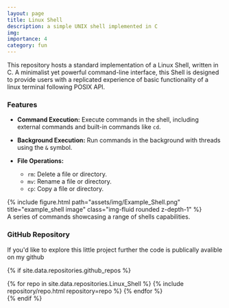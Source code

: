 ```yaml
---
layout: page
title: Linux Shell
description: a simple UNIX shell implemented in C
img:
importance: 4
category: fun
---
```


This repository hosts a standard implementation of a Linux Shell, written in C. A minimalist yet powerful command-line interface, this Shell is designed to provide users with a replicated experience of basic functionality of a linux terminal following POSIX API.


### Features
- **Command Execution:** Execute commands in the shell, including external commands and built-in commands like `cd`.


- **Background Execution:** Run commands in the background with threads using the `&` symbol.

- **File Operations:**
  - `rm`: Delete a file or directory.
  - `mv`: Rename a file or directory.
  - `cp`: Copy a file or directory.

<div class="row justify-content-sm-center">
    <div class="col-sm-8 mt-3 mt-md-0">
        {% include figure.html path="assets/img/Example_Shell.png" title="example_shell image" class="img-fluid rounded z-depth-1" %}
    </div>
</div>
<div class="caption">
    A series of commands showcasing a range of shells capabilities.
</div>

### GitHub Repository

If you'd like to explore this little project further the code is publically avalible on my github


{% if site.data.repositories.github_repos %}
<div class="text-center">
  <div class="repositories d-flex flex-wrap flex-md-row flex-column justify-content-center align-items-center">
    {% for repo in site.data.repositories.Linux_Shell %}
      {% include repository/repo.html repository=repo %}
    {% endfor %}
  </div>
</div>
{% endif %}

